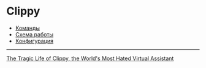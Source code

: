# Clippy

- [Команды](docs/commands.md)
- [Схема работы](docs/diagram.png)
- [Конфигурация](docs/config.md)

---

[The Tragic Life of Clippy, the World's Most Hated Virtual Assistant](https://www.mentalfloss.com/article/504767/tragic-life-clippy-worlds-most-hated-virtual-assistant)
